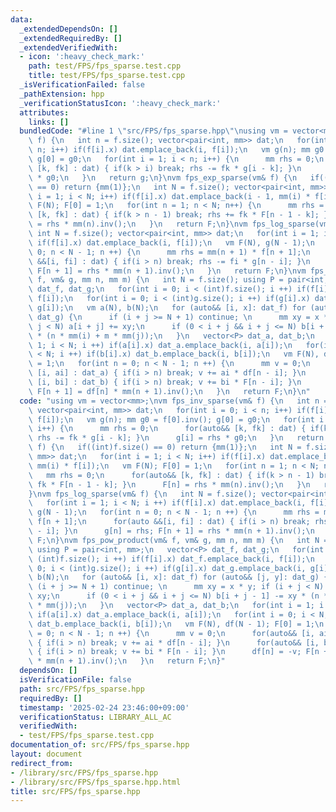 ```yaml
---
data:
  _extendedDependsOn: []
  _extendedRequiredBy: []
  _extendedVerifiedWith:
  - icon: ':heavy_check_mark:'
    path: test/FPS/fps_sparse.test.cpp
    title: test/FPS/fps_sparse.test.cpp
  _isVerificationFailed: false
  _pathExtension: hpp
  _verificationStatusIcon: ':heavy_check_mark:'
  attributes:
    links: []
  bundledCode: "#line 1 \"src/FPS/fps_sparse.hpp\"\nusing vm = vector<mm>;\nvm fps_inv_sparse(vm&\
    \ f) {\n   int n = f.size(); vector<pair<int, mm>> dat;\n   for(int i = 0; i <\
    \ n; i++) if(f[i].x) dat.emplace_back(i, f[i]);\n   vm g(n); mm g0 = f[0].inv();\
    \ g[0] = g0;\n   for(int i = 1; i < n; i++) {\n      mm rhs = 0;\n      for(auto&&\
    \ [k, fk] : dat) { if(k > i) break; rhs -= fk * g[i - k]; }\n      g[i] = rhs\
    \ * g0;\n   }\n   return g;\n}\nvm fps_exp_sparse(vm& f) {\n   if((int)f.size()\
    \ == 0) return {mm(1)};\n   int N = f.size(); vector<pair<int, mm>> dat;\n   for(int\
    \ i = 1; i < N; i++) if(f[i].x) dat.emplace_back(i - 1, mm(i) * f[i]);\n   vm\
    \ F(N); F[0] = 1;\n   for(int n = 1; n < N; n++) {\n      mm rhs = 0;\n      for(auto&&\
    \ [k, fk] : dat) { if(k > n - 1) break; rhs += fk * F[n - 1 - k]; }\n      F[n]\
    \ = rhs * mm(n).inv();\n   }\n   return F;\n}\nvm fps_log_sparse(vm& f) {\n  \
    \ int N = f.size(); vector<pair<int, mm>> dat;\n   for(int i = 1; i < N; i ++)\
    \ if(f[i].x) dat.emplace_back(i, f[i]);\n   vm F(N), g(N - 1);\n   for(int n =\
    \ 0; n < N - 1; n ++) {\n      mm rhs = mm(n + 1) * f[n + 1];\n      for(auto\
    \ &&[i, fi] : dat) { if(i > n) break; rhs -= fi * g[n - i]; }\n      g[n] = rhs;\
    \ F[n + 1] = rhs * mm(n + 1).inv();\n   }\n   return F;\n}\nvm fps_pow_product(vm&\
    \ f, vm& g, mm n, mm m) {\n   int N = f.size(); using P = pair<int, mm>;\n   vector<P>\
    \ dat_f, dat_g;\n   for(int i = 0; i < (int)f.size(); i ++) if(f[i].x) dat_f.emplace_back(i,\
    \ f[i]);\n   for(int i = 0; i < (int)g.size(); i ++) if(g[i].x) dat_g.emplace_back(i,\
    \ g[i]);\n   vm a(N), b(N);\n   for (auto&& [i, x]: dat_f) for (auto&& [j, y]:\
    \ dat_g) {\n      if (i + j >= N + 1) continue; \n      mm xy = x * y; if (i +\
    \ j < N) a[i + j] += xy;\n      if (0 < i + j && i + j <= N) b[i + j - 1] -= xy\
    \ * (n * mm(i) + m * mm(j));\n   }\n   vector<P> dat_a, dat_b;\n   for(int i =\
    \ 1; i < N; i ++) if(a[i].x) dat_a.emplace_back(i, a[i]);\n   for(int i = 0; i\
    \ < N; i ++) if(b[i].x) dat_b.emplace_back(i, b[i]);\n   vm F(N), df(N - 1); F[0]\
    \ = 1;\n   for(int n = 0; n < N - 1; n ++) {\n      mm v = 0;\n      for(auto&&\
    \ [i, ai] : dat_a) { if(i > n) break; v += ai * df[n - i]; }\n      for(auto&&\
    \ [i, bi] : dat_b) { if(i > n) break; v += bi * F[n - i]; }\n      df[n] = -v;\
    \ F[n + 1] = df[n] * mm(n + 1).inv();\n   }\n   return F;\n}\n"
  code: "using vm = vector<mm>;\nvm fps_inv_sparse(vm& f) {\n   int n = f.size();\
    \ vector<pair<int, mm>> dat;\n   for(int i = 0; i < n; i++) if(f[i].x) dat.emplace_back(i,\
    \ f[i]);\n   vm g(n); mm g0 = f[0].inv(); g[0] = g0;\n   for(int i = 1; i < n;\
    \ i++) {\n      mm rhs = 0;\n      for(auto&& [k, fk] : dat) { if(k > i) break;\
    \ rhs -= fk * g[i - k]; }\n      g[i] = rhs * g0;\n   }\n   return g;\n}\nvm fps_exp_sparse(vm&\
    \ f) {\n   if((int)f.size() == 0) return {mm(1)};\n   int N = f.size(); vector<pair<int,\
    \ mm>> dat;\n   for(int i = 1; i < N; i++) if(f[i].x) dat.emplace_back(i - 1,\
    \ mm(i) * f[i]);\n   vm F(N); F[0] = 1;\n   for(int n = 1; n < N; n++) {\n   \
    \   mm rhs = 0;\n      for(auto&& [k, fk] : dat) { if(k > n - 1) break; rhs +=\
    \ fk * F[n - 1 - k]; }\n      F[n] = rhs * mm(n).inv();\n   }\n   return F;\n\
    }\nvm fps_log_sparse(vm& f) {\n   int N = f.size(); vector<pair<int, mm>> dat;\n\
    \   for(int i = 1; i < N; i ++) if(f[i].x) dat.emplace_back(i, f[i]);\n   vm F(N),\
    \ g(N - 1);\n   for(int n = 0; n < N - 1; n ++) {\n      mm rhs = mm(n + 1) *\
    \ f[n + 1];\n      for(auto &&[i, fi] : dat) { if(i > n) break; rhs -= fi * g[n\
    \ - i]; }\n      g[n] = rhs; F[n + 1] = rhs * mm(n + 1).inv();\n   }\n   return\
    \ F;\n}\nvm fps_pow_product(vm& f, vm& g, mm n, mm m) {\n   int N = f.size();\
    \ using P = pair<int, mm>;\n   vector<P> dat_f, dat_g;\n   for(int i = 0; i <\
    \ (int)f.size(); i ++) if(f[i].x) dat_f.emplace_back(i, f[i]);\n   for(int i =\
    \ 0; i < (int)g.size(); i ++) if(g[i].x) dat_g.emplace_back(i, g[i]);\n   vm a(N),\
    \ b(N);\n   for (auto&& [i, x]: dat_f) for (auto&& [j, y]: dat_g) {\n      if\
    \ (i + j >= N + 1) continue; \n      mm xy = x * y; if (i + j < N) a[i + j] +=\
    \ xy;\n      if (0 < i + j && i + j <= N) b[i + j - 1] -= xy * (n * mm(i) + m\
    \ * mm(j));\n   }\n   vector<P> dat_a, dat_b;\n   for(int i = 1; i < N; i ++)\
    \ if(a[i].x) dat_a.emplace_back(i, a[i]);\n   for(int i = 0; i < N; i ++) if(b[i].x)\
    \ dat_b.emplace_back(i, b[i]);\n   vm F(N), df(N - 1); F[0] = 1;\n   for(int n\
    \ = 0; n < N - 1; n ++) {\n      mm v = 0;\n      for(auto&& [i, ai] : dat_a)\
    \ { if(i > n) break; v += ai * df[n - i]; }\n      for(auto&& [i, bi] : dat_b)\
    \ { if(i > n) break; v += bi * F[n - i]; }\n      df[n] = -v; F[n + 1] = df[n]\
    \ * mm(n + 1).inv();\n   }\n   return F;\n}"
  dependsOn: []
  isVerificationFile: false
  path: src/FPS/fps_sparse.hpp
  requiredBy: []
  timestamp: '2025-02-24 23:46:00+09:00'
  verificationStatus: LIBRARY_ALL_AC
  verifiedWith:
  - test/FPS/fps_sparse.test.cpp
documentation_of: src/FPS/fps_sparse.hpp
layout: document
redirect_from:
- /library/src/FPS/fps_sparse.hpp
- /library/src/FPS/fps_sparse.hpp.html
title: src/FPS/fps_sparse.hpp
---
```

